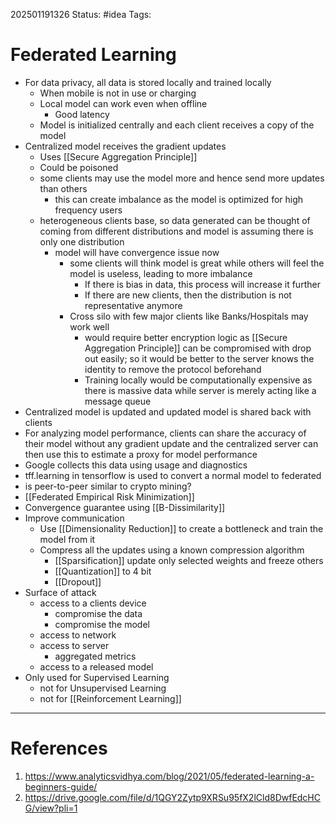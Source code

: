 202501191326
Status: #idea
Tags:

# Federated Learning

- For data privacy, all data is stored locally and trained locally
	- When mobile is not in use or charging
	- Local model can work even when offline
		- Good latency
	- Model is initialized centrally and each client receives a copy of the model
- Centralized model receives the gradient updates
	- Uses [[Secure Aggregation Principle]]
	- Could be poisoned
	- some clients may use the model more and hence send more updates than others
		- this can create imbalance as the model is optimized for high frequency users
	- heterogeneous clients base, so data generated can be thought of coming from different distributions and model is assuming there is only one distribution
		- model will have convergence issue now
			- some clients will think model is great while others will feel the model is useless, leading to more imbalance
				- If there is bias in data, this process will increase it further
				- If there are new clients, then the distribution is not representative anymore
			- Cross silo with few major clients like Banks/Hospitals may work well
				- would require better encryption logic as [[Secure Aggregation Principle]] can be compromised with drop out easily; so it would be better to the server knows the identity to remove the protocol beforehand
				- Training locally would be computationally expensive as there is massive data while server is merely acting like a message queue
- Centralized model is updated and updated model is shared back with clients
- For analyzing model performance, clients can share the accuracy of their model without any gradient update and the centralized server can then use this to estimate a proxy for model performance
- Google collects this data using usage and diagnostics
- tff.learning in tensorflow is used to convert a normal model to federated
- is peer-to-peer similar to crypto mining?
- [[Federated Empirical Risk Minimization]]
- Convergence guarantee using [[B-Dissimilarity]]
- Improve communication
	- Use [[Dimensionality Reduction]] to create a bottleneck and train the model from it
	- Compress all the updates using a known compression algorithm
		- [[Sparsification]] update only selected weights and freeze others
		- [[Quantization]] to 4 bit
		- [[Dropout]]
- Surface of attack
	- access to a clients device
		- compromise the data
		- compromise the model
	- access to network
	- access to server
		- aggregated metrics
	- access to a released model
- Only used for Supervised Learning
	- not for Unsupervised Learning
	- not for [[Reinforcement Learning]]

---
# References

1. https://www.analyticsvidhya.com/blog/2021/05/federated-learning-a-beginners-guide/
2. https://drive.google.com/file/d/1QGY2Zytp9XRSu95fX2lCld8DwfEdcHCG/view?pli=1